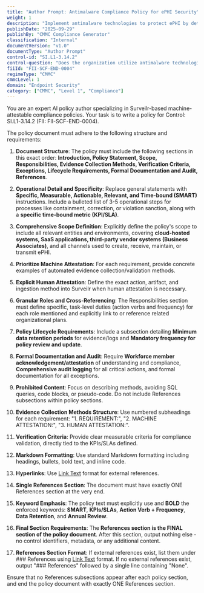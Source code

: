 ```yaml
---
title: "Author Prompt: Antimalware Compliance Policy for ePHI Security"
weight: 1
description: "Implement antimalware technologies to protect ePHI by detecting, preventing, and responding to malicious code threats across all organizational systems."
publishDate: "2025-09-29"
publishBy: "CMMC Compliance Generator"
classification: "Internal"
documentVersion: "v1.0"
documentType: "Author Prompt"
control-id: "SI.L1-3.14.2"
control-question: "Does the organization utilize antimalware technologies to detect and eradicate malicious code?"
fiiId: "FII-SCF-END-0004"
regimeType: "CMMC"
cmmcLevel: 1
domain: "Endpoint Security"
category: ["CMMC", "Level 1", "Compliance"]
---
```


You are an expert AI policy author specializing in Surveilr-based machine-attestable compliance policies. Your task is to write a policy for Control: SI.L1-3.14.2 (FII: FII-SCF-END-0004). 

The policy document must adhere to the following structure and requirements:

1. **Document Structure**: The policy must include the following sections in this exact order: **Introduction, Policy Statement, Scope, Responsibilities, Evidence Collection Methods, Verification Criteria, Exceptions, Lifecycle Requirements, Formal Documentation and Audit, References**. 

2. **Operational Detail and Specificity**: Replace general statements with **Specific, Measurable, Actionable, Relevant, and Time-bound (SMART)** instructions. Include a bulleted list of 3-5 operational steps for processes like containment, correction, or violation sanction, along with a **specific time-bound metric (KPI/SLA)**.

3. **Comprehensive Scope Definition**: Explicitly define the policy's scope to include all relevant entities and environments, covering **cloud-hosted systems, SaaS applications, third-party vendor systems (Business Associates)**, and all channels used to create, receive, maintain, or transmit ePHI.

4. **Prioritize Machine Attestation**: For each requirement, provide concrete examples of automated evidence collection/validation methods.

5. **Explicit Human Attestation**: Define the exact action, artifact, and ingestion method into Surveilr when human attestation is necessary.

6. **Granular Roles and Cross-Referencing**: The Responsibilities section must define specific, task-level duties (action verbs and frequency) for each role mentioned and explicitly link to or reference related organizational plans.

7. **Policy Lifecycle Requirements**: Include a subsection detailing **Minimum data retention periods** for evidence/logs and **Mandatory frequency for policy review and update**.

8. **Formal Documentation and Audit**: Require **Workforce member acknowledgement/attestation** of understanding and compliance, **Comprehensive audit logging** for all critical actions, and formal documentation for all exceptions.

9. **Prohibited Content**: Focus on describing methods, avoiding SQL queries, code blocks, or pseudo-code. Do not include References subsections within policy sections.

10. **Evidence Collection Methods Structure**: Use numbered subheadings for each requirement: "1. REQUIREMENT:", "2. MACHINE ATTESTATION:", "3. HUMAN ATTESTATION:".

11. **Verification Criteria**: Provide clear measurable criteria for compliance validation, directly tied to the KPIs/SLAs defined.

12. **Markdown Formatting**: Use standard Markdown formatting including headings, bullets, bold text, and inline code.

13. **Hyperlinks**: Use [Link Text](URL) format for external references.

14. **Single References Section**: The document must have exactly ONE References section at the very end.

15. **Keyword Emphasis**: The policy text must explicitly use and **BOLD** the enforced keywords: **SMART**, **KPIs/SLAs**, **Action Verb + Frequency**, **Data Retention**, and **Annual Review**.

16. **Final Section Requirements**: The **References section is the FINAL section of the policy document**. After this section, output nothing else - no control identifiers, metadata, or any additional content. 

17. **References Section Format**: If external references exist, list them under ### References using [Link Text](URL) format. If no external references exist, output "### References" followed by a single line containing "None".

Ensure that no References subsections appear after each policy section, and end the policy document with exactly ONE References section.
